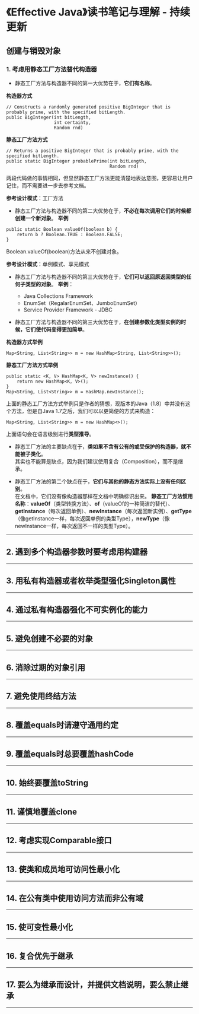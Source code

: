 # 《Effective Java》读书笔记与理解 - 持续更新 #

## 创建与销毁对象 ##

### 1. 考虑用静态工厂方法替代构造器 ###

* 静态工厂方法与构造器不同的第一大优势在于，**它们有名称**。

 **构造器方式**
```
// Constructs a randomly generated positive BigInteger that is probably prime, with the specified bitLength.
public BigInteger(int bitLength,
                  int certainty,
                  Random rnd)
```

 **静态工厂方法方式**
```
// Returns a positive BigInteger that is probably prime, with the specified bitLength. 
public static BigInteger probablePrime(int bitLength,
                                       Random rnd)
```

 两段代码做的事情相同，但显然静态工厂方法更能清楚地表达意图，更容易让用户记住，而不需要进一步去参考文档。

 **参考设计模式**：工厂方法

* 静态工厂方法与构造器不同的第二大优势在于，**不必在每次调用它们的时候都创建一个新对象**。
 **举例**
```
public static Boolean valueOf(boolean b) {
    return b ? Boolean.TRUE : Boolean.FALSE;
}
```
Boolean.valueOf(boolean)方法从来不创建对象。

 **参考设计模式**：单例模式、享元模式

* 静态工厂方法与构造器不同的第三大优势在于，**它们可以返回原返回类型的任何子类型的对象**。
 **举例**：
	- Java Collections Framework
	- EnumSet（RegalarEnumSet、JumboEnumSet）
	- Service Provider Framework  - JDBC

* 静态工厂方法与构造器不同的第三大优势在于，**在创建参数化类型实例的时候，它们使代码变得更加简单**。

 **构造器方式举例**
```
Map<String, List<String>> m = new HashMap<String, List<String>>();
```
 **静态工厂方法方式举例**
```
public static <K, V> HashMap<K, V> newInstance() {
    return new HashMap<K, V>();
}
Map<String, List<String>> m = HashMap.newInstance();
```
上面的静态工厂方法方式举例只是作者的猜想，现版本的Java（1.8）中并没有这个方法，但是自Java 1.7之后，我们可以以更简便的方式来构造：
```
Map<String, List<String>> m = new HashMap<>();
```
上面语句会在语言级别进行**类型推导**。

* 静态工厂方法的主要缺点在于，**类如果不含有公有的或受保护的构造器，就不能被子类化**。  
其实也不能算是缺点，因为我们建议使用复合（Composition），而不是继承。

* 静态工厂方法的第二个缺点在于，**它们与其他的静态方法实际上没有任何区别**。  
在文档中，它们没有像构造器那样在文档中明确标识出来。
**静态工厂方法惯用名称**：**valueOf**（类型转换方法）、**of**（valueOf的一种简洁的替代）、**getInstance**（每次返回单例）、**newInstance**（每次返回新实例）、**getType**（像getInstance一样，每次返回单例的类型Type），**newType**（像newInstance一样，每次返回不一样的类型Type）。

----------
## 2. 遇到多个构造器参数时要考虑用构建器 ##

----------
## 3. 用私有构造器或者枚举类型强化Singleton属性 ##

----------
## 4. 通过私有构造器强化不可实例化的能力 ##

----------
## 5. 避免创建不必要的对象 ##

----------
## 6. 消除过期的对象引用 ##

----------
## 7. 避免使用终结方法 ##

----------
## 8. 覆盖equals时请遵守通用约定 ##

----------
## 9. 覆盖equals时总要覆盖hashCode ##

----------
## 10. 始终要覆盖toString ##

----------
## 11. 谨慎地覆盖clone ##

----------
## 12. 考虑实现Comparable接口 ##

----------
## 13. 使类和成员地可访问性最小化 ##

----------
## 14. 在公有类中使用访问方法而非公有域 ##

----------
## 15. 使可变性最小化 ##

----------
## 16. 复合优先于继承 ##

----------
## 17. 要么为继承而设计，并提供文档说明，要么禁止继承 ##

----------